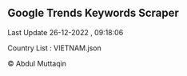 

## Google Trends Keywords Scraper 
 
Last Update 26-12-2022 , 09:18:06

Country List :
VIETNAM.json



© Abdul Muttaqin 
